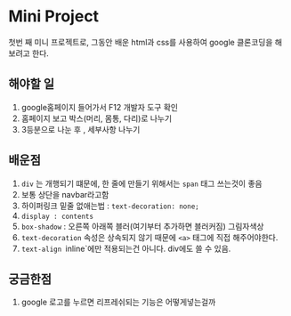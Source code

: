 # Mini Project

첫번 째 미니 프로젝트로, 그동안 배운 html과 css를 사용하여 google 클론코딩을 해보려고 한다.

## 해야할 일

1. google홈페이지 들어가서 F12 개발자 도구 확인
2. 홈페이지 보고 박스(머리, 몸통, 다리)로 나누기
3. 3등분으로 나눈 후 , 세부사항 나누기

## 배운점

1. `div` 는 개행되기 떄문에, 한 줄에 만들기 위해서는 `span` 태그 쓰는것이 좋음
2. 보통 상단을 navbar라고함
3. 하이퍼링크 밑줄 없애는법 : `text-decoration: none; `
4. `display : contents`
5. `box-shadow` : 오른쪽 아래쪽 블러(여기부터 추가하면 블러커짐) 그림자색상
6. `text-decoration` 속성은 상속되지 않기 때문에 `<a>` 태그에 직접 해주어야한다.
7. `text-align `inline`에만 적용되는건 아니다. div에도 쓸 수 있음.

## 궁금한점

1. google 로고를 누르면 리프레쉬되는 기능은 어떻게넣는걸까
